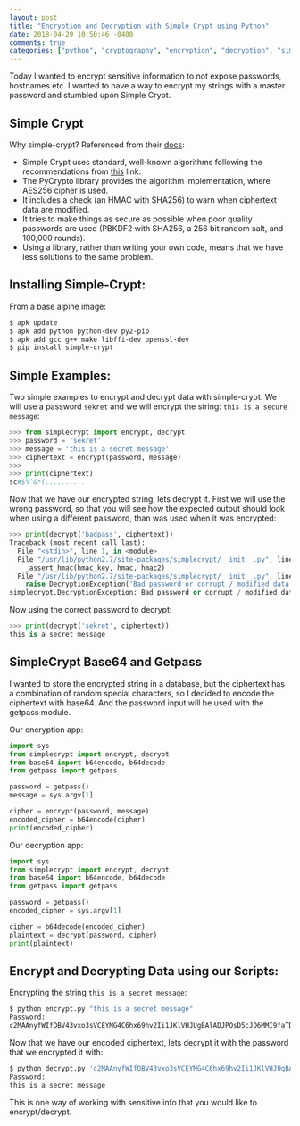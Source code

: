 ```yaml
---
layout: post
title: "Encryption and Decryption with Simple Crypt using Python"
date: 2018-04-29 10:50:46 -0400
comments: true
categories: ["python", "cryptography", "encryption", "decryption", "simple-crypt"] 
---
```

Today I wanted to encrypt sensitive information to not expose passwords, hostnames etc. I wanted to have a way to encrypt my strings with a master password and stumbled upon Simple Crypt.

## Simple Crypt

Why simple-crypt? Referenced from their [docs](https://pypi.org/project/simple-crypt/):

- Simple Crypt uses standard, well-known algorithms following the recommendations from [this](http://www.daemonology.net/blog/2009-06-11-cryptographic-right-answers.html) link.
- The PyCrypto library provides the algorithm implementation, where AES256 cipher is used.
- It includes a check (an HMAC with SHA256) to warn when ciphertext data are modified.
- It tries to make things as secure as possible when poor quality passwords are used (PBKDF2 with SHA256, a 256 bit random salt, and 100,000 rounds). 
- Using a library, rather than writing your own code, means that we have less solutions to the same problem. 

## Installing Simple-Crypt:

From a base alpine image:

```bash
$ apk update
$ apk add python python-dev py2-pip
$ apk add gcc g++ make libffi-dev openssl-dev
$ pip install simple-crypt
```

## Simple Examples:

Two simple examples to encrypt and decrypt data with simple-crypt. We will use a password `sekret` and we will encrypt the string: `this is a secure message`:

```python
>>> from simplecrypt import encrypt, decrypt
>>> password = 'sekret'
>>> message = 'this is a secret message'
>>> ciphertext = encrypt(password, message)
>>>
>>> print(ciphertext)
sc#$%^&*(..........
```

Now that we have our encrypted string, lets decrypt it. First we will use the wrong password, so that you will see how the expected output should look when using a different password, than was used when it was encrypted:

```python
>>> print(decrypt('badpass', ciphertext))
Traceback (most recent call last):
  File "<stdin>", line 1, in <module>
  File "/usr/lib/python2.7/site-packages/simplecrypt/__init__.py", line 72, in decrypt
    _assert_hmac(hmac_key, hmac, hmac2)
  File "/usr/lib/python2.7/site-packages/simplecrypt/__init__.py", line 116, in _assert_hmac
    raise DecryptionException('Bad password or corrupt / modified data.')
simplecrypt.DecryptionException: Bad password or corrupt / modified data.
```

Now using the correct password to decrypt:

```python
>>> print(decrypt('sekret', ciphertext))
this is a secret message
```

## SimpleCrypt Base64 and Getpass

I wanted to store the encrypted string in a database, but the ciphertext has a combination of random special characters, so I decided to encode the ciphertext with base64. And the password input will be used with the getpass module.

Our encryption app:

```python encrypt.py
import sys
from simplecrypt import encrypt, decrypt
from base64 import b64encode, b64decode
from getpass import getpass

password = getpass()
message = sys.argv[1]

cipher = encrypt(password, message)
encoded_cipher = b64encode(cipher)
print(encoded_cipher)
```

Our decryption app:

```python
import sys
from simplecrypt import encrypt, decrypt
from base64 import b64encode, b64decode
from getpass import getpass

password = getpass()
encoded_cipher = sys.argv[1]

cipher = b64decode(encoded_cipher)
plaintext = decrypt(password, cipher)
print(plaintext)
```

## Encrypt and Decrypting Data using our Scripts:

Encrypting the string `this is a secret message`:

```bash
$ python encrypt.py "this is a secret message"
Password: 
c2MAAnyfWIfOBV43vxo3sVCEYMG4C6hx69hv2Ii1JKlVHJUgBAlADJPOsD5cJO6MMI9faTDm1As/VfesvBzIe5S16mNyg2q7xfnP5iJ0RlK92vMNRbKOvNibg3M=
```

Now that we have our encoded ciphertext, lets decrypt it with the password that we encrypted it with:

```bash
$ python decrypt.py 'c2MAAnyfWIfOBV43vxo3sVCEYMG4C6hx69hv2Ii1JKlVHJUgBAlADJPOsD5cJO6MMI9faTDm1As/VfesvBzIe5S16mNyg2q7xfnP5iJ0RlK92vMNRbKOvNibg3M='
Password: 
this is a secret message
```

This is one way of working with sensitive info that you would like to encrypt/decrypt.
